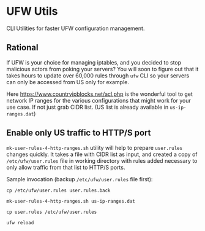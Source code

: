 # UFW Utils

CLI Utilities for faster UFW configuration management.

## Rational

If UFW is your choice for managing iptables, and you decided to stop malicious actors from poking your servers?
You will soon to figure out that it takes hours to update over 60,000 rules through `ufw` CLI so your servers can only be accessed from US only for example.

Here https://www.countryipblocks.net/acl.php is the wonderful tool to get network IP ranges for the various configurations that might work for your use case. If not just grab CIDR list. (US list is already available in `us-ip-ranges.dat`)


## Enable only US traffic to HTTP/S port
`mk-user-rules-4-http-ranges.sh` utility will help to prepare `user.rules` changes quickly. It takes a file with CIDR list as input, and created a copy of `/etc/ufw/user.rules` file in working directory with rules added necessary to only allow traffic from that list to HTTP/S ports. 

Sample invocation (backup `/etc/ufw/user.rules` file first):

```
cp /etc/ufw/user.rules user.rules.back

mk-user-rules-4-http-ranges.sh us-ip-ranges.dat

cp user.rules /etc/ufw/user.rules

ufw reload
```

